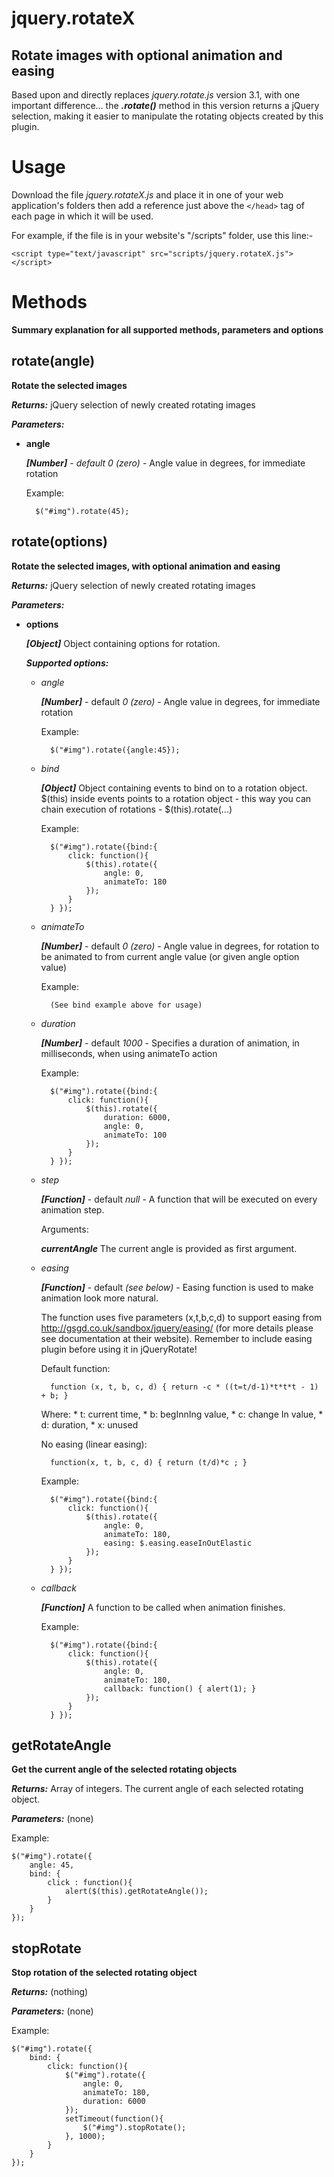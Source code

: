 ﻿jquery.rotateX
==============

Rotate images with optional animation and easing
------------------------------------------------

Based upon and directly replaces _jquery.rotate.js_ version 3.1, with one 
important difference... the ***.rotate()*** method in this version returns a
jQuery selection, making it easier to manipulate the rotating objects
created by this plugin.

# Usage

Download the file _jquery.rotateX.js_ and place it in one of your web application's
folders then add a reference just above the `</head>` tag of each page in which it will be used.

For example, if the file is in your website's "/scripts" folder, use this line:-

	<script type="text/javascript" src="scripts/jquery.rotateX.js"></script>


# Methods

**Summary explanation for all supported methods, parameters and options**

## rotate(angle)

**Rotate the selected images**

***Returns:*** jQuery selection of newly created rotating images

***Parameters:***

* **angle**

	***[Number]*** - _default 0 (zero)_ - Angle value in degrees, for immediate rotation

	Example:

		$("#img").rotate(45);


## rotate(options)

**Rotate the selected images, with optional animation and easing**

***Returns:*** jQuery selection of newly created rotating images

***Parameters:***

* **options**

	***[Object]*** Object containing options for rotation. 
	
	***Supported options:***

	* *angle*

		***[Number]*** - default _0 (zero)_ - Angle value in degrees, for immediate rotation

		Example:

			$("#img").rotate({angle:45});

	* *bind*

		***[Object]*** Object containing events to bind on to a rotation object. $(this) inside events points to a rotation object - this way you can chain execution of rotations - $(this).rotate(...)

		Example:

			$("#img").rotate({bind:{
				click: function(){
					$(this).rotate({
						angle: 0, 
						animateTo: 180
					});
				}
			} });

	* *animateTo*

		***[Number]*** - default _0 (zero)_ - Angle value in degrees, for rotation to be animated to from current angle value (or given angle option value)

	    Example:
	
			(See bind example above for usage)

	* *duration*

		***[Number]*** - default _1000_ - Specifies a duration of animation, in milliseconds, when using animateTo action

		Example:

			$("#img").rotate({bind:{
				click: function(){
					$(this).rotate({
						duration: 6000,
						angle: 0, 
						animateTo: 100
					});
				}
			} });

	* *step*

		***[Function]*** - default _null_ - A function that will be executed on every animation step.
		
		Arguments:

		___currentAngle___ The current angle is provided as first argument.

	* *easing*

		***[Function]*** - default _(see below)_ - Easing function is used to make animation look more natural. 
		
		The function uses five parameters (x,t,b,c,d) to support easing from http://gsgd.co.uk/sandbox/jquery/easing/ (for more details please see documentation at their website). Remember to include easing plugin before using it in jQueryRotate!

		Default function:

			function (x, t, b, c, d) { return -c * ((t=t/d-1)*t*t*t - 1) + b; }

		Where:
			* t: current time, 
			* b: begInnIng value,
			* c: change In value, 
			* d: duration,
			* x: unused

		No easing (linear easing): 

			function(x, t, b, c, d) { return (t/d)*c ; }

		Example:

			$("#img").rotate({bind:{
				click: function(){
					$(this).rotate({
						angle: 0, 
						animateTo: 180,
						easing: $.easing.easeInOutElastic
					});
				}
			} });

	* *callback*

		***[Function]*** A function to be called when animation finishes.

		Example:

			$("#img").rotate({bind:{
				click: function(){
					$(this).rotate({
						angle: 0, 
						animateTo: 180,
						callback: function() { alert(1); }
					});
				}
			} });


## getRotateAngle

**Get the current angle of the selected rotating objects**

***Returns:*** Array of integers. The current angle of each selected 
rotating object.

***Parameters:*** (none)

Example:

	$("#img").rotate({
		angle: 45, 
        bind: {
			click : function(){
				alert($(this).getRotateAngle());
            }
        }
	});

## stopRotate
 
**Stop rotation of the selected rotating object**

***Returns:*** (nothing)

***Parameters:*** (none)
 
Example: 

	$("#img").rotate({
		bind: {
			click: function(){
				$("#img").rotate({
					angle: 0,
                    animateTo: 180,
                    duration: 6000
                });
                setTimeout(function(){
                    $("#img").stopRotate();
                }, 1000);
            }
        }
	});
 